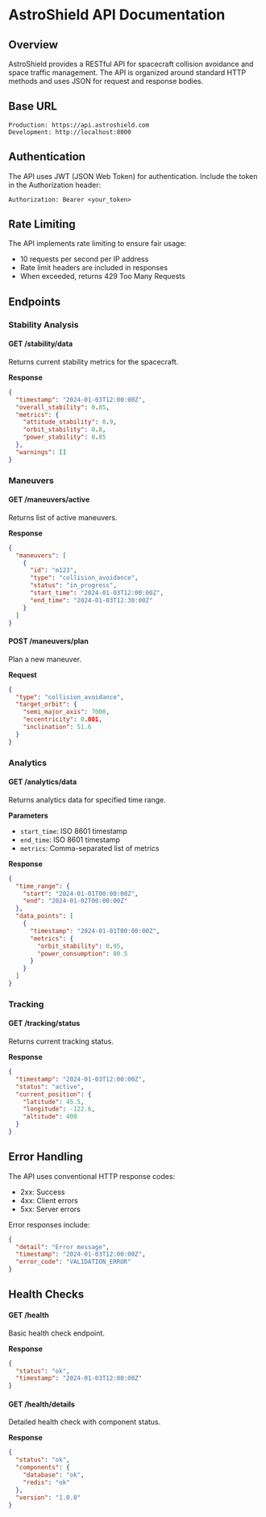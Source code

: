 # AstroShield API Documentation

## Overview

AstroShield provides a RESTful API for spacecraft collision avoidance and space traffic management. The API is organized around standard HTTP methods and uses JSON for request and response bodies.

## Base URL

```
Production: https://api.astroshield.com
Development: http://localhost:8000
```

## Authentication

The API uses JWT (JSON Web Token) for authentication. Include the token in the Authorization header:

```
Authorization: Bearer <your_token>
```

## Rate Limiting

The API implements rate limiting to ensure fair usage:
- 10 requests per second per IP address
- Rate limit headers are included in responses
- When exceeded, returns 429 Too Many Requests

## Endpoints

### Stability Analysis

#### GET /stability/data
Returns current stability metrics for the spacecraft.

**Response**
```json
{
  "timestamp": "2024-01-03T12:00:00Z",
  "overall_stability": 0.85,
  "metrics": {
    "attitude_stability": 0.9,
    "orbit_stability": 0.8,
    "power_stability": 0.85
  },
  "warnings": []
}
```

### Maneuvers

#### GET /maneuvers/active
Returns list of active maneuvers.

**Response**
```json
{
  "maneuvers": [
    {
      "id": "m123",
      "type": "collision_avoidance",
      "status": "in_progress",
      "start_time": "2024-01-03T12:00:00Z",
      "end_time": "2024-01-03T12:30:00Z"
    }
  ]
}
```

#### POST /maneuvers/plan
Plan a new maneuver.

**Request**
```json
{
  "type": "collision_avoidance",
  "target_orbit": {
    "semi_major_axis": 7000,
    "eccentricity": 0.001,
    "inclination": 51.6
  }
}
```

### Analytics

#### GET /analytics/data
Returns analytics data for specified time range.

**Parameters**
- `start_time`: ISO 8601 timestamp
- `end_time`: ISO 8601 timestamp
- `metrics`: Comma-separated list of metrics

**Response**
```json
{
  "time_range": {
    "start": "2024-01-01T00:00:00Z",
    "end": "2024-01-02T00:00:00Z"
  },
  "data_points": [
    {
      "timestamp": "2024-01-01T00:00:00Z",
      "metrics": {
        "orbit_stability": 0.95,
        "power_consumption": 80.5
      }
    }
  ]
}
```

### Tracking

#### GET /tracking/status
Returns current tracking status.

**Response**
```json
{
  "timestamp": "2024-01-03T12:00:00Z",
  "status": "active",
  "current_position": {
    "latitude": 45.5,
    "longitude": -122.6,
    "altitude": 400
  }
}
```

## Error Handling

The API uses conventional HTTP response codes:
- 2xx: Success
- 4xx: Client errors
- 5xx: Server errors

Error responses include:
```json
{
  "detail": "Error message",
  "timestamp": "2024-01-03T12:00:00Z",
  "error_code": "VALIDATION_ERROR"
}
```

## Health Checks

#### GET /health
Basic health check endpoint.

**Response**
```json
{
  "status": "ok",
  "timestamp": "2024-01-03T12:00:00Z"
}
```

#### GET /health/details
Detailed health check with component status.

**Response**
```json
{
  "status": "ok",
  "components": {
    "database": "ok",
    "redis": "ok"
  },
  "version": "1.0.0"
}
``` 